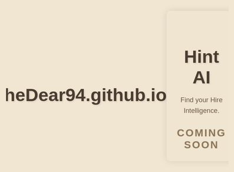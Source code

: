 # theDear94.github.io
<!DOCTYPE html>
<html lang="en">
<head>
    <meta charset="UTF-8">
    <meta name="viewport" content="width=device-width, initial-scale=1.0">
    <title>AI Revolution - Coming Soon</title>
    <style>
        body, html {
            height: 100%;
            margin: 0;
            font-family: Arial, sans-serif;
            background-color: #f0e6d2;
            display: flex;
            justify-content: center;
            align-items: center;
            overflow: hidden;
        }
        .container {
            text-align: center;
            z-index: 1;
            background-color: rgba(240, 230, 210, 0.7);
            padding: 2em;
            border-radius: 10px;
            box-shadow: 0 0 20px rgba(0,0,0,0.1);
        }
        h1 {
            font-size: 3.5em;
            color: #4a3c31;
            margin-bottom: 20px;
            text-shadow: 2px 2px 4px rgba(0,0,0,0.1);
        }
        p {
            font-size: 1.3em;
            color: #6b5a47;
            max-width: 600px;
            margin: 0 auto 30px;
            line-height: 1.6;
        }
        .coming-soon {
            font-size: 2em;
            color: #8b7355;
            font-weight: bold;
            text-transform: uppercase;
            letter-spacing: 3px;
            animation: pulse 2s infinite;
        }
        @keyframes pulse {
            0% { transform: scale(1); }
            50% { transform: scale(1.05); }
            100% { transform: scale(1); }
        }
        #network-canvas {
            position: absolute;
            top: 0;
            left: 0;
            width: 100%;
            height: 100%;
            z-index: 0;
        }
    </style>
</head>
<body>
    <canvas id="network-canvas"></canvas>
    <div class="container">
        <h1>Hint AI</h1>
        <p>Find your Hire Intelligence.</p>
        <div class="coming-soon">Coming Soon</div>
    </div>
    <script>
        const canvas = document.getElementById('network-canvas');
        const ctx = canvas.getContext('2d');
        canvas.width = window.innerWidth;
        canvas.height = window.innerHeight;

        const particles = [];
        const numParticles = 100;
        const connectionDistance = 100;

        class Particle {
            constructor() {
                this.x = Math.random() * canvas.width;
                this.y = Math.random() * canvas.height;
                this.size = Math.random() * 2 + 1;
                this.speedX = Math.random() * 1 - 0.5;
                this.speedY = Math.random() * 1 - 0.5;
            }
            update() {
                this.x += this.speedX;
                this.y += this.speedY;
                if (this.x < 0 || this.x > canvas.width) this.speedX *= -1;
                if (this.y < 0 || this.y > canvas.height) this.speedY *= -1;
            }
            draw() {
                ctx.fillStyle = '#8b7355';
                ctx.beginPath();
                ctx.arc(this.x, this.y, this.size, 0, Math.PI * 2);
                ctx.fill();
            }
        }

        function init() {
            for (let i = 0; i < numParticles; i++) {
                particles.push(new Particle());
            }
        }

        function animate() {
            ctx.clearRect(0, 0, canvas.width, canvas.height);
            for (let i = 0; i < particles.length; i++) {
                particles[i].update();
                particles[i].draw();
                for (let j = i; j < particles.length; j++) {
                    const dx = particles[i].x - particles[j].x;
                    const dy = particles[i].y - particles[j].y;
                    const distance = Math.sqrt(dx * dx + dy * dy);
                    if (distance < connectionDistance) {
                        ctx.strokeStyle = `rgba(139, 115, 85, ${1 - distance/connectionDistance})`;
                        ctx.lineWidth = 1;
                        ctx.beginPath();
                        ctx.moveTo(particles[i].x, particles[i].y);
                        ctx.lineTo(particles[j].x, particles[j].y);
                        ctx.stroke();
                    }
                }
            }
            requestAnimationFrame(animate);
        }

        init();
        animate();

        window.addEventListener('resize', function() {
            canvas.width = window.innerWidth;
            canvas.height = window.innerHeight;
        });
    </script>
</body>
</html>
